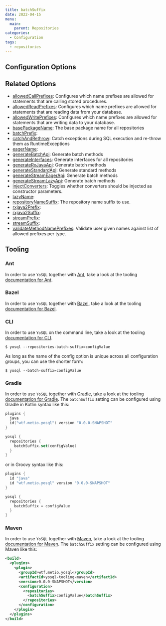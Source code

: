```yaml
---
title: batchSuffix
date: 2022-04-15
menu:
  main:
    parent: Repositories
categories:
  - Configuration
tags:
  - repositories
---
```




## Configuration Options

## Related Options

- [allowedCallPrefixes](../allowedcallprefixes/): Configures which name prefixes are allowed for statements that are calling stored procedures.
- [allowedReadPrefixes](../allowedreadprefixes/): Configures which name prefixes are allowed for statements that are reading data from your database.
- [allowedWritePrefixes](../allowedwriteprefixes/): Configures which name prefixes are allowed for statements that are writing data to your database.
- [basePackageName](../basepackagename/): The base package name for all repositories
- [batchPrefix](../batchprefix/): 
- [catchAndRethrow](../catchandrethrow/): Catch exceptions during SQL execution and re-throw them as RuntimeExceptions
- [eagerName](../eagername/): 
- [generateBatchApi](../generatebatchapi/): Generate batch methods
- [generateInterfaces](../generateinterfaces/): Generate interfaces for all repositories
- [generateRxJavaApi](../generaterxjavaapi/): Generate batch methods
- [generateStandardApi](../generatestandardapi/): Generate standard methods
- [generateStreamEagerApi](../generatestreameagerapi/): Generate batch methods
- [generateStreamLazyApi](../generatestreamlazyapi/): Generate batch methods
- [injectConverters](../injectconverters/): Toggles whether converters should be injected as constructor parameters.
- [lazyName](../lazyname/): 
- [repositoryNameSuffix](../repositorynamesuffix/): The repository name suffix to use.
- [rxjava2Prefix](../rxjava2prefix/): 
- [rxjava2Suffix](../rxjava2suffix/): 
- [streamPrefix](../streamprefix/): 
- [streamSuffix](../streamsuffix/): 
- [validateMethodNamePrefixes](../validatemethodnameprefixes/): Validate user given names against list of allowed prefixes per type.

## Tooling

### Ant

In order to use `YoSQL` together with [Ant](https://ant.apache.org/), take a look at the tooling [documentation for Ant](/tooling/ant/).

### Bazel

In order to use `YoSQL` together with [Bazel](https://bazel.build/), take a look at the tooling [documentation for Bazel](/tooling/bazel/).

### CLI

In order to use `YoSQL` on the command line, take a look at the tooling [documentation for CLI](/tooling/cli/).

```console
$ yosql --repositories-batch-suffix=configValue
```

As long as the name of the config option is unique across all configuration groups, you can use the shorter form:

```console
$ yosql --batch-suffix=configValue
```

### Gradle

In order to use `YoSQL` together with [Gradle](https://gradle.org/), take a look at the tooling [documentation for Gradle](/tooling/gradle/). The `batchSuffix` setting can be configured using Gradle in Kotlin syntax like this:

```kotlin
plugins {
  java
  id("wtf.metio.yosql") version "0.0.0-SNAPSHOT"
}

yosql {
  repositories {
    batchSuffix.set(configValue)
  }
}
```

or in Groovy syntax like this:

```groovy
plugins {
  id "java"
  id "wtf.metio.yosql" version "0.0.0-SNAPSHOT"
}

yosql {
  repositories {
    batchSuffix = configValue
  }
}
```

### Maven

In order to use `YoSQL` together with [Maven](https://maven.apache.org/), take a look at the tooling [documentation for Maven](/tooling/maven/). The `batchSuffix` setting can be configured using Maven like this:

```xml
<build>
  <plugins>
    <plugin>
      <groupId>wtf.metio.yosql</groupId>
      <artifactId>yosql-tooling-maven</artifactId>
      <version>0.0.0-SNAPSHOT</version>
      <configuration>
        <repositories>
          <batchSuffix>configValue</batchSuffix>
        </repositories>
      </configuration>
    </plugin>
  </plugins>
</build>
```
